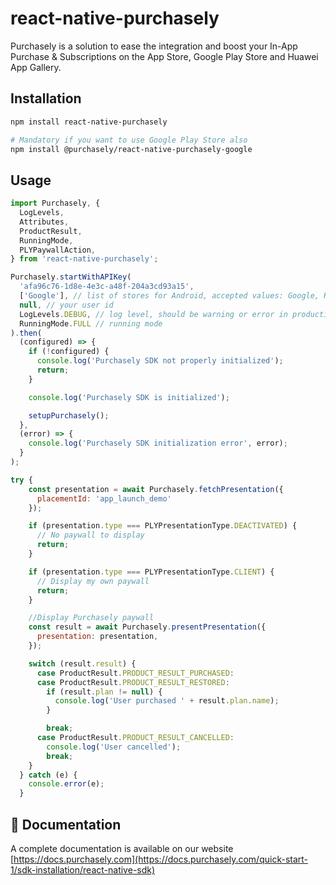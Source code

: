 # react-native-purchasely

Purchasely is a solution to ease the integration and boost your In-App Purchase & Subscriptions on the App Store, Google Play Store and Huawei App Gallery.

## Installation

```sh
npm install react-native-purchasely

# Mandatory if you want to use Google Play Store also
npm install @purchasely/react-native-purchasely-google
```

## Usage

```js
import Purchasely, {
  LogLevels,
  Attributes,
  ProductResult,
  RunningMode,
  PLYPaywallAction,
} from 'react-native-purchasely';

Purchasely.startWithAPIKey(
  'afa96c76-1d8e-4e3c-a48f-204a3cd93a15',
  ['Google'], // list of stores for Android, accepted values: Google, Huawei and Amazon
  null, // your user id
  LogLevels.DEBUG, // log level, should be warning or error in production
  RunningMode.FULL // running mode
).then(
  (configured) => {
    if (!configured) {
      console.log('Purchasely SDK not properly initialized');
      return;
    }

    console.log('Purchasely SDK is initialized');

    setupPurchasely();
  },
  (error) => {
    console.log('Purchasely SDK initialization error', error);
  }
);

try {
    const presentation = await Purchasely.fetchPresentation({
      placementId: 'app_launch_demo'
    });

    if (presentation.type === PLYPresentationType.DEACTIVATED) {
      // No paywall to display
      return;
    }

    if (presentation.type === PLYPresentationType.CLIENT) {
      // Display my own paywall
      return;
    }

    //Display Purchasely paywall
    const result = await Purchasely.presentPresentation({
      presentation: presentation,
    });

    switch (result.result) {
      case ProductResult.PRODUCT_RESULT_PURCHASED:
      case ProductResult.PRODUCT_RESULT_RESTORED:
        if (result.plan != null) {
          console.log('User purchased ' + result.plan.name);
        }

        break;
      case ProductResult.PRODUCT_RESULT_CANCELLED:
        console.log('User cancelled');
        break;
    }
  } catch (e) {
    console.error(e);
  }

```

## 🏁 Documentation

A complete documentation is available on our website [https://docs.purchasely.com](https://docs.purchasely.com/quick-start-1/sdk-installation/react-native-sdk)
